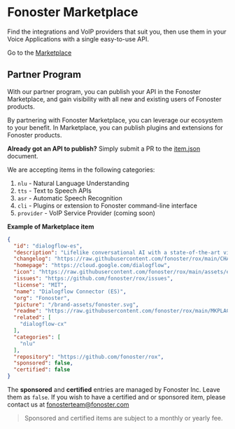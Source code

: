 # Fonoster Marketplace

Find the integrations and VoIP providers that suit you, then use them in your Voice Applications with a single easy-to-use API.

Go to the [Marketplace](https://marketplace.fonoster.com)

## Partner Program

With our partner program, you can publish your API in the Fonoster Marketplace, and gain visibility with all new and existing users of Fonoster products.

By partnering with Fonoster Marketplace, you can leverage our ecosystem to your benefit. In Marketplace, you can publish plugins and extensions for Fonoster products.

**Already got an API to publish?** Simply submit a PR to the [item.json](https://github.com/fonoster/marketplace/blob/main/items.json) document.

We are accepting items in the following categories:

1. `nlu` - Natural Language Understanding
2. `tts` - Text to Speech APIs
4. `asr` - Automatic Speech Recognition
5. `cli` - Plugins or extension to Fonoster command-line interface
6. `provider` - VoIP Service Provider (coming soon)

**Example of Marketplace item**

```json
{
  "id": "dialogflow-es",
  "description": "Lifelike conversational AI with a state-of-the-art virtual agent, ES edition (standard)",
  "changelog": "https://raw.githubusercontent.com/fonoster/rox/main/CHANGELOG.md",
  "homepage": "https://cloud.google.com/dialogflow",
  "icon": "https://raw.githubusercontent.com/fonoster/rox/main/assets/es_logo.png",
  "issues": "https://github.com/fonoster/rox/issues",
  "license": "MIT",
  "name": "Dialogflow Connector (ES)",
  "org": "Fonoster",
  "picture": "/brand-assets/fonoster.svg",
  "readme": "https://raw.githubusercontent.com/fonoster/rox/main/MKPLACE.md",
  "related": [
    "dialogflow-cx"
  ],
  "categories": [
    "nlu"
  ],
  "repository": "https://github.com/fonoster/rox",
  "sponsored": false,
  "certified": false
}
```

The **sponsored** and **certified** entries are managed by Fonoster Inc. Leave them as `false`. If you wish to have a certified and or sponsored item, please contact us at [fonosterteam@fonoster.com](mailto:fonosterteam@fonoster.com)

> Sponsored and certified items are subject to a monthly or yearly fee.

